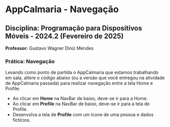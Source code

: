# AppCalmaria - Navegação

## Disciplina: Programação para Dispositivos Móveis - 2024.2 (Fevereiro de 2025)  
**Professor:** Gustavo Wagner Diniz Mendes  

### Prática: Navegação  

Levando como ponto de partida o AppCalmaria que estamos trabalhando em sala, altere o código abaixo (ou a versão que você entregou na atividade de AppCalmaria passada) para realizar navegação entre a tela Home e Profile:  

- Ao clicar em **Home** na NavBar de baixo, deve-se ir para a Home.  
- Ao clicar em **Profile** na NavBar de baixo, deve-se ir para a tela de Profile.  
- Desenvolva a tela de **Profile** com um ícone de uma pessoa e dados fictícios.  
